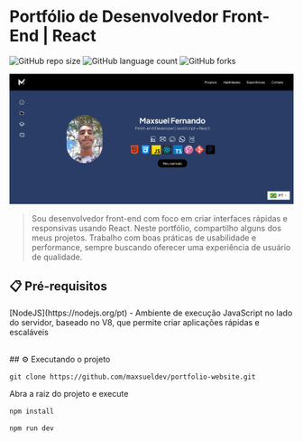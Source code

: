# Portfólio de Desenvolvedor Front-End | React

![GitHub repo size](https://img.shields.io/github/repo-size/maxsueldev/portfolio-website?style=for-the-badge)
![GitHub language count](https://img.shields.io/github/languages/count/maxsueldev/portfolio-website?style=for-the-badge)
![GitHub forks](https://img.shields.io/github/forks/maxsueldev/portfolio-website?style=for-the-badge)

<img src="portfolio-maxsuel.png" alt="Exemplo imagem">

> Sou desenvolvedor front-end com foco em criar interfaces rápidas e responsivas usando React. Neste portfólio, compartilho alguns dos meus projetos. Trabalho com boas práticas de usabilidade e performance, sempre buscando oferecer uma experiência de usuário de qualidade.

## 📋 Pré-requisitos

<p>[NodeJS](https://nodejs.org/pt) - Ambiente de execução JavaScript no lado do servidor, baseado no V8, que permite criar aplicações rápidas e escaláveis</p>
<br>
## ⚙️ Executando o projeto

```
git clone https://github.com/maxsueldev/portfolio-website.git
```

Abra a raiz do projeto e execute

```
npm install
```

```
npm run dev
```



